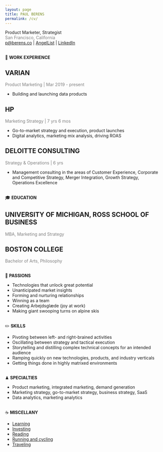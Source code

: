 ```yaml
---
layout: page
title: PAUL BERENS
permalink: /cv/
---
```

Product Marketer, Strategist
<br><span style="color:gray">San Francisco, California</span>
<br><a class="muted" href="mailto:p@berens.co"><i class="far fa-envelope"></i></a> <a class="muted" href="mailto:p@berens.co">p@berens.co</a><span class="muted small"> | </span><a class="muted" href="https://angel.co/berens" target="_blank"><i class="fab fa-angellist"></i></a> <a class="muted" href="https://angel.co/berens" target="_blank">AngelList</a><span class="muted small"> | </span><a class="muted" href="https://linkedin.com/in/berensp" target="_blank"><i class="fab fa-linkedin-in"></i></a> <a class="muted" href="https://linkedin.com/in/berensp" target="_blank">LinkedIn</a>

<br><span class="muted small">💼 <b>WORK EXPERIENCE</b></span>

## VARIAN
<span style="color:gray">Product Marketing | Mar 2019 - present</span>
- Building and launching data products

## HP
<span style="color:gray">Marketing Strategy | 7 yrs 6 mos</span>
- Go-to-market strategy and execution, product launches
- Digital analytics, marketing mix analysis, driving ROAS

## DELOITTE CONSULTING
<span style="color:gray">Strategy & Operations | 6 yrs</span>
- Management consulting in the areas of Customer Experience, Corporate and Competitive Strategy, Merger Integration, Growth Strategy, Operations Excellence

<br><span class="muted small">🎓 <b>EDUCATION</b></span>

## UNIVERSITY OF MICHIGAN, ROSS SCHOOL OF BUSINESS
<span style="color:gray">MBA, Marketing and Strategy</span>

## BOSTON COLLEGE
<span style="color:gray">Bachelor of Arts, Philosophy</span>

<br><span class="muted small">💙 <b>PASSIONS</b></span>
- Technologies that unlock great potential
- Unanticipated market insights
- Forming and nurturing relationships
- Winning as a team
- Creating Arbejdsglæde (joy at work)
- Making giant swooping turns on alpine skis

<br><span class="muted small">✏️ <b>SKILLS</b></span>
- Pivoting between left- and right-brained activities
- Oscillating between strategy and tactical execution
- Storytelling and distilling complex technical concepts for an intended audience
- Ramping quickly on new technologies, products, and industry verticals
- Getting things done in highly matrixed environments

<br><span class="muted small">♟ <b>SPECIALTIES</b></span>
- Product marketing, integrated marketing, demand generation
- Marketing strategy, go-to-market strategy, business strategy, SaaS
- Data analytics, marketing analytics

<br><span class="muted small">☕ <b>MISCELLANY</b></span>
- [Learning](/learning/)
- [Investing](/portfolio/)
- [Reading](/books/)
- <a href="https://www.strava.com/athletes/berenzino" target="_blank">Running and cycling</a>
- [Traveling](/countries/)